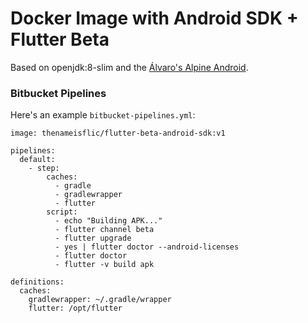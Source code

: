 # Docker Image with Android SDK + Flutter Beta

Based on openjdk:8-slim and the [Álvaro's Alpine Android](https://github.com/alvr/alpine-android).

### Bitbucket Pipelines
Here's an example `bitbucket-pipelines.yml`:

```
image: thenameisflic/flutter-beta-android-sdk:v1

pipelines:
  default:
    - step:
        caches:
          - gradle
          - gradlewrapper
          - flutter
        script:
          - echo "Building APK..."
          - flutter channel beta
          - flutter upgrade
          - yes | flutter doctor --android-licenses
          - flutter doctor
          - flutter -v build apk

definitions:
  caches:
    gradlewrapper: ~/.gradle/wrapper
    flutter: /opt/flutter
```